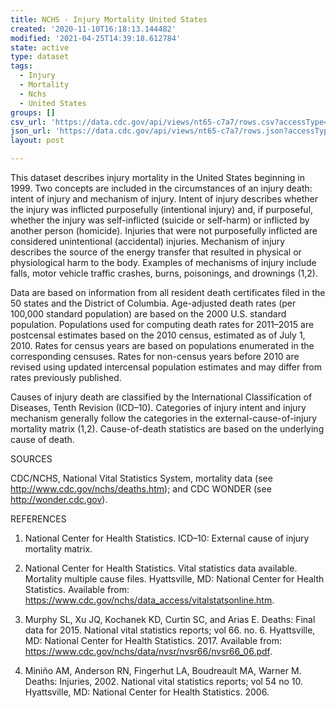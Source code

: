 ```yaml
---
title: NCHS - Injury Mortality United States
created: '2020-11-10T16:18:13.144482'
modified: '2021-04-25T14:39:18.612784'
state: active
type: dataset
tags:
  - Injury
  - Mortality
  - Nchs
  - United States
groups: []
csv_url: 'https://data.cdc.gov/api/views/nt65-c7a7/rows.csv?accessType=DOWNLOAD'
json_url: 'https://data.cdc.gov/api/views/nt65-c7a7/rows.json?accessType=DOWNLOAD'
layout: post

---
```

This dataset describes injury mortality in the United States beginning in 1999. Two concepts are included in the circumstances of an injury death: intent of injury and mechanism of injury. Intent of injury describes whether the injury was inflicted purposefully (intentional injury) and, if purposeful, whether the injury was self-inflicted (suicide or self-harm) or inflicted by another person (homicide). Injuries that were not purposefully inflicted are considered unintentional (accidental) injuries. Mechanism of injury describes the source of the energy transfer that resulted in physical or physiological harm to the body. Examples of mechanisms of injury include falls, motor vehicle traffic crashes, burns, poisonings, and drownings (1,2). 

Data are based on information from all resident death certificates filed in the 50 states and the District of Columbia. Age-adjusted death rates (per 100,000 standard population) are based on the 2000 U.S. standard population. Populations used for computing death rates for 2011–2015 are postcensal estimates based on the 2010 census, estimated as of July 1, 2010. Rates for census years are based on populations enumerated in the corresponding censuses. Rates for non-census years before 2010 are revised using updated intercensal population estimates and may differ from rates previously published.

Causes of injury death are classified by the International Classification of Diseases, Tenth Revision (ICD–10). Categories of injury intent and injury mechanism generally follow the categories in the external-cause-of-injury mortality matrix (1,2). Cause-of-death statistics are based on the underlying cause of death.

SOURCES

CDC/NCHS, National Vital Statistics System, mortality data (see http://www.cdc.gov/nchs/deaths.htm); and CDC WONDER (see http://wonder.cdc.gov).

REFERENCES 

1. National Center for Health Statistics. ICD–10: External cause of injury mortality matrix.

2. National Center for Health Statistics. Vital statistics data available. Mortality multiple cause files. Hyattsville, MD: National Center for Health Statistics. Available from: https://www.cdc.gov/nchs/data_access/vitalstatsonline.htm.

3. Murphy SL, Xu JQ, Kochanek KD, Curtin SC, and Arias E. Deaths: Final data for 2015. National vital statistics reports; vol 66. no. 6. Hyattsville, MD: National Center for Health Statistics. 2017. Available from: https://www.cdc.gov/nchs/data/nvsr/nvsr66/nvsr66_06.pdf.

4. Miniño AM, Anderson RN, Fingerhut LA, Boudreault MA, Warner M. Deaths: Injuries, 2002. National vital statistics reports; vol 54 no 10. Hyattsville, MD: National Center for Health Statistics. 2006.
